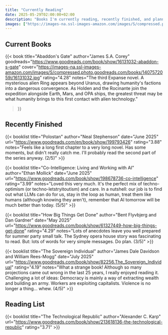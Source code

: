 ```yaml
---
title: "Currently Reading"
date: 2025-05-29T02:00:00+02:00
description: "Books I'm currently reading, recently finished, and planning to read. Tracking my reading journey with notes and reflections."
images: ["https://images-na.ssl-images-amazon.com/images/S/compressed.photo.goodreads.com/books/1407572059i/16131032.jpg"]
---
```


## Current Books

{{< book 
    title="Abaddon's Gate" 
    author="James S.A. Corey"
    goodreads="https://www.goodreads.com/book/show/16131032-abaddon-s-gate"
    cover="https://images-na.ssl-images-amazon.com/images/S/compressed.photo.goodreads.com/books/1407572059i/16131032.jpg"
    rating="4.28"
    notes="The third Expanse novel. A mysterious alien Ring appears beyond Uranus, drawing humanity's factions into a dangerous convergence. As Holden and the Rocinante join the expedition alongside Earth, Mars, and OPA ships, the greatest threat may be what humanity brings to this first contact with alien technology."
>}}

## Recently Finished

{{< booklist title="Polostan" author="Neal Stephenson" date="June 2025" url="https://www.goodreads.com/en/book/show/199793426" rating="3.88" notes="Feels like a long first chapter to a very long novel. Has some moments, but didn't really catch me. I'll probably read the second part of the series anyway. (2/5)" >}}

{{< booklist title="Co-Intelligence: Living and Working with AI" author="Ethan Mollick" date="June 2025" url="https://www.goodreads.com/book/show/198678736-co-intelligence" rating="3.99" notes="Loved this very much. It's the perfect mix of techno-optimism (or techno-letstryitoutism) and care. In a nutshell: our job is to find out what LLMs can do for us, stay in the loop as human, treat them like humans (although knowing they aren't), remember that AI tomorrow will be much better than today. (5/5)" >}}

{{< booklist title="How Big Things Get Done" author="Bent Flyvbjerg and Dan Gardner" date="May 2025" url="https://www.goodreads.com/book/show/61327449-how-big-things-get-done" rating="4.29" notes="Lots of anecdotes leave you well prepared for summer party small talk. The Sydney opera house story was fascinating to read. But: lots of words for very simple messages. Do plan. (3/5)" >}}

{{< booklist title="The Sovereign Individual" author="James Dale Davidson and William Rees-Mogg" date="July 2025" url="https://www.goodreads.com/book/show/82256.The_Sovereign_Individual" rating="4.19" notes="What a strange book! Although so many projections came out wrong in the last 25 years, I really enjoyed reading it. Challenging a lot of ideas: Democracy is mainly a way of extracting wealth and building an army. Workers are exploiting capitalists. Violence is no longer a thing... whew. (4/5)" >}}

## Reading List

{{< booklist title="The Technological Republic" author="Alexander C. Karp" url="https://www.goodreads.com/book/show/213618136-the-technological-republic" rating="3.71" >}}
